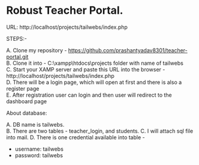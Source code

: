 # Robust Teacher Portal.

URL: http://localhost/projects/tailwebs/index.php

STEPS:-

A. Clone my repository - https://github.com/prashantyadav8301/teacher-portal.git <br>
B. Clone it into - C:\xampp\htdocs\projects folder with name of tailwebs <br>
C. Start your XAMP server and paste this URL into the browser - http://localhost/projects/tailwebs/index.php <br>
D. There will be a login page, which will open at first and there is also a register page <br>
E. After registration user can login and then user will redirect to the dashboard page <br>
 
About database:

A. DB name is tailwebs. <br>
B. There are two tables - teacher_login, and students. <be>
C. I will attach sql file into mail. <be>
D. There is one credential available into table - <be>
  - username: tailwebs
  - password: tailwebs
